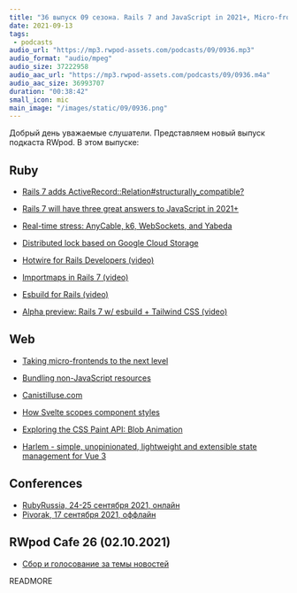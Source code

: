 ```yaml
---
title: "36 выпуск 09 сезона. Rails 7 and JavaScript in 2021+, Micro-frontends, Hotwire, Importmaps, Harlem и прочее"
date: 2021-09-13
tags:
 - podcasts
audio_url: "https://mp3.rwpod-assets.com/podcasts/09/0936.mp3"
audio_format: "audio/mpeg"
audio_size: 37222958
audio_aac_url: "https://mp3.rwpod-assets.com/podcasts/09/0936.m4a"
audio_aac_size: 36993707
duration: "00:38:42"
small_icon: mic
main_image: "/images/static/09/0936.png"
---
```


Добрый день уважаемые слушатели. Представляем новый выпуск подкаста RWpod. В этом выпуске:

## Ruby

 - [Rails 7 adds ActiveRecord::Relation#structurally_compatible?](https://blog.saeloun.com/2021/09/07/rails-7-adds-active-record-relation-structurally-compatible)
 - [Rails 7 will have three great answers to JavaScript in 2021+](https://world.hey.com/dhh/rails-7-will-have-three-great-answers-to-javascript-in-2021-8d68191b)
 - [Real-time stress: AnyCable, k6, WebSockets, and Yabeda](https://evilmartians.com/chronicles/real-time-stress-anycable-k6-websockets-and-yabeda)


 - [Distributed lock based on Google Cloud Storage](https://github.com/FooBarWidget/distributed-lock-google-cloud-storage-ruby)
 - [Hotwire for Rails Developers (video)](https://pragmaticstudio.com/hotwire-rails)
 - [Importmaps in Rails 7 (video)](https://youtu.be/veWpot6zfUQ)
 - [Esbuild for Rails (video)](https://youtu.be/qht_vqnYeEM)
 - [Alpha preview: Rails 7 w/ esbuild + Tailwind CSS (video)](https://youtu.be/JsNtLiph87Y)

## Web

 - [Taking micro-frontends to the next level](https://indepth.dev/posts/1477/taking-micro-frontends-to-the-next-level)
 - [Bundling non-JavaScript resources](https://web.dev/bundling-non-js-resources/)
 - [Canistilluse.com](https://blog.jim-nielsen.com/2021/canistilluse.com/)


 - [How Svelte scopes component styles](https://geoffrich.net/posts/svelte-scoped-styles/)
 - [Exploring the CSS Paint API: Blob Animation](https://css-tricks.com/exploring-the-css-paint-api-blob-animation/)
 - [Harlem - simple, unopinionated, lightweight and extensible state management for Vue 3](https://harlemjs.com/)

## Conferences

 - [RubyRussia, 24-25 сентября 2021, онлайн](https://rubyrussia.club)
 - [Pivorak, 17 сентября 2021, оффлайн](https://pivorak.com/)

## RWpod Cafe 26 (02.10.2021)

 - [Сбор и голосование за темы новостей](https://github.com/rwpod/cafe-discussions/discussions/11)


READMORE
